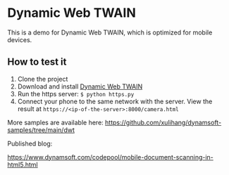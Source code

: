 # Dynamic Web TWAIN

This is a demo for Dynamic Web TWAIN, which is optimized for mobile devices.


## How to test it

1. Clone the project
2. Download and install [Dynamic Web TWAIN](https://www.dynamsoft.com/web-twain/downloads/)
3. Run the https server: `$ python https.py`
4. Connect your phone to the same network with the server. View the result at `https://<ip-of-the-server>:8000/camera.html`

More samples are available here: <https://github.com/xulihang/dynamsoft-samples/tree/main/dwt>

Published blog:

https://www.dynamsoft.com/codepool/mobile-document-scanning-in-html5.html

